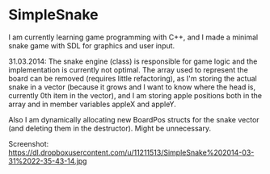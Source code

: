 SimpleSnake
===========

I am currently learning game programming with C++, and I made a minimal snake game with SDL for graphics and user input.

31.03.2014:
The snake engine (class) is responsible for game logic and the implementation is currently not optimal. The array used to represent the board can be removed (requires little refactoring), as I'm storing the actual snake in a vector (because it grows and I want to know where the head is, currently 0th item in the vector), and I am storing apple positions both in the array and in member variables appleX and appleY.

Also I am  dynamically allocating new BoardPos structs for the snake vector (and deleting them in the destructor). Might be unnecessary.

Screenshot: https://dl.dropboxusercontent.com/u/11211513/SimpleSnake%202014-03-31%2022-35-43-14.jpg
